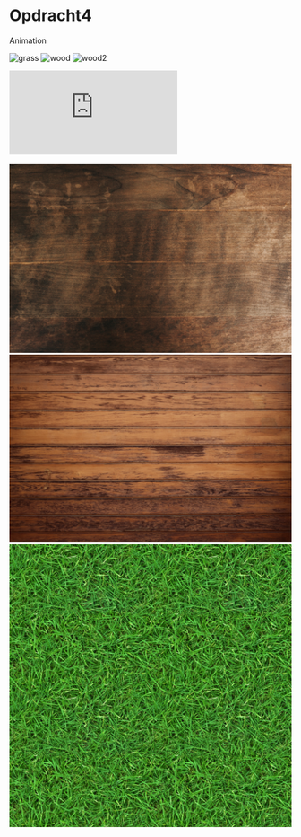# Opdracht4
Animation

![grass](https://user-images.githubusercontent.com/86419683/123307240-8ca28e80-d522-11eb-9c1b-dfbf0718968d.jpg)
![wood](https://user-images.githubusercontent.com/86419683/123307794-308c3a00-d523-11eb-95db-1fd5259077aa.jpg)
![wood2](https://user-images.githubusercontent.com/86419683/123307805-341fc100-d523-11eb-8fb4-efcb2c66b3af.jpg)

![main](https://github.com/lotteeymann/Opdracht4/blob/864ef7fe2a0bcdf5fe0945abc771d152b98d3a9b/main.js)

<!DOCTYPE html>
<html>
  <head>
    <meta charset="utf-8">
    <title>Hello, WebVR! • A-Frame</title>
    <meta name="viewport" content="width=device-width">
    <script src="https://aframe.io/releases/1.0.4/aframe.min.js"></script>
    <script src="main.js" type="text/javascript" defer></script>
  </head>
  <body>
    <a-scene background="color: #333333">
      <a-assets>
          <img id="wood" src="wood.jpg" />
          <img id="wood2" src="wood2.jpg" />
          <img id="grass" src="grass.jpg" />
      </a-assets>
      <a-box id="myBox" 
        position="-1 1 -3" 
        rotation="0 45 0" 
        width="3" 
        height="1" 
        depth="1" 
        material="src: #wood"
        shadow 
        animation="property: rotation; 
                   to: 90 360 180; 
                   dur: 4000; 
                   easing: linear; 
                   loop: true" >
      </a-box>
      <a-box id="myOtherBox" 
        position="2 1 -3" 
        rotation="0 45 0" 
        width="3" 
        height="1" 
        depth="1" 
        material="src: #wood2"
        shadow>  
      </a-box>
      <a-plane id="ground"
        position="0 0 -4" 
        rotation="-90 0 0" 
        width="100" 
        height="100" 
        color="#7BC8A4" 
        material="src: #grass; repeat: 10 10"
        shadow>
      </a-plane> 
    </a-scene>
  </body>
</html>
